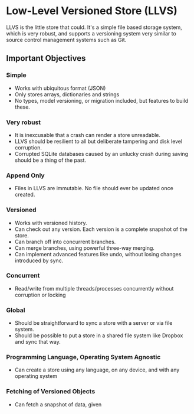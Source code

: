 # Low-Level Versioned Store (LLVS)

LLVS is the little store that could. It's a simple file based storage system, which is very robust, and supports a versioning system very similar to source control management systems such as Git.

## Important Objectives

### Simple
- Works with ubiquitous format (JSON)
- Only stores arrays, dictionaries and strings
- No types, model versioning, or migration included, but features to build these.

### Very robust
- It is inexcusable that a crash can render a store unreadable.
- LLVS should be resilient to all but deliberate tampering and disk level corruption.
- Corrupted SQLite databases caused by an unlucky crash during saving should be a thing of the past.

### Append Only
- Files in LLVS are immutable. No file should ever be updated once created.

### Versioned
- Works with versioned history.
- Can check out any version. Each version is a complete snapshot of the store.
- Can branch off into concurrent branches.
- Can merge branches, using powerful three-way merging.
- Can implement advanced features like undo, without losing changes introduced by sync.

### Concurrent
- Read/write from multiple threads/processes concurrently without corruption or locking

### Global
- Should be straightforward to sync a store with a server or via file system.
- Should be possible to put a store in a shared file system like Dropbox and sync that way.

### Programming Language, Operating System Agnostic
- Can create a store using any language, on any device, and with any operating system

### Fetching of Versioned Objects
- Can fetch a snapshot of data, given 
